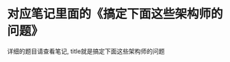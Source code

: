 对应笔记里面的《搞定下面这些架构师的问题》
=====================================================



详细的题目请查看笔记, title就是搞定下面这些架构师的问题